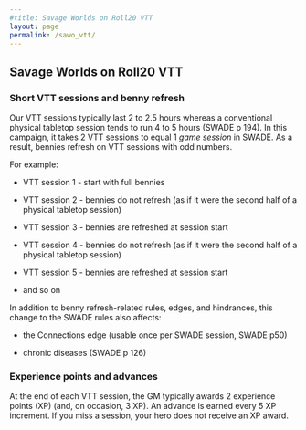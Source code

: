 ```yaml
---
#title: Savage Worlds on Roll20 VTT
layout: page
permalink: /sawo_vtt/
---
```



## Savage Worlds on Roll20 VTT

### Short VTT sessions and benny refresh

Our VTT sessions typically last 2 to 2.5 hours whereas a conventional physical tabletop session tends to run 4 to 5 hours (SWADE p 194).
In this campaign, it takes 2 VTT sessions to equal 1 *game session* in SWADE. As a result, bennies refresh on VTT sessions with odd numbers.

For example:

-   VTT session 1 - start with full bennies

-   VTT session 2 - bennies do not refresh (as if it were the second half of a physical tabletop session)

-   VTT session 3 - bennies are refreshed at session start

-   VTT session 4 - bennies do not refresh (as if it were the second half of a physical tabletop session)

-   VTT session 5 - bennies are refreshed at session start

-   and so on

In addition to benny refresh-related rules, edges, and hindrances, this change to the SWADE rules also affects:

-   the Connections edge (usable once per SWADE session, SWADE p50)

-   chronic diseases (SWADE p 126)

### Experience points and advances

At the end of each VTT session, the GM typically awards 2 experience points (XP) (and, on occasion, 3 XP). An advance is earned every 5 XP increment. If you miss a session, your hero does not receive an XP award.

